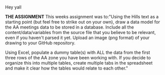 Hey yall 

**THE ASSIGNMENT**
This weeks assignment was to:"Using the Hills text as a starting point (but feel free to strike out on your own), draw a data model for the AA meetings data to be stored in a database. Include all the content/data/variables from the source file that you believe to be relevant, even if you haven't parsed it yet. Upload an image (png format) of your drawing to your GitHub repository.

Using Excel, populate a dummy table(s) with ALL the data from the first three rows of the AA zone you have been working with. If you decide to organize this into multiple tables, create multiple tabs in the spreadsheet and make it clear how the tables would relate to each other."
